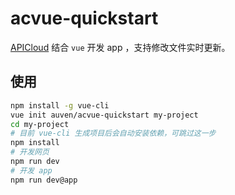 # acvue-quickstart

[APICloud](https://www.apicloud.com/) 结合 `vue` 开发 app ，支持修改文件实时更新。

## 使用

``` bash
npm install -g vue-cli
vue init auven/acvue-quickstart my-project
cd my-project
# 目前 vue-cli 生成项目后会自动安装依赖，可跳过这一步
npm install
# 开发网页
npm run dev
# 开发 app
npm run dev@app
```